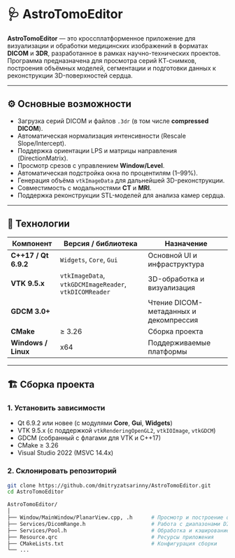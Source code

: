 # 🩺 AstroTomoEditor

**AstroTomoEditor** — это кроссплатформенное приложение для визуализации и обработки медицинских изображений в форматах **DICOM** и **3DR**, разработанное в рамках научно-технических проектов.  
Программа предназначена для просмотра серий КТ-снимков, построения объёмных моделей, сегментации и подготовки данных к реконструкции 3D-поверхностей сердца.

---

## ⚙️ Основные возможности
- Загрузка серий DICOM и файлов `.3dr` (в том числе **compressed DICOM**).
- Автоматическая нормализация интенсивности (Rescale Slope/Intercept).
- Поддержка ориентации LPS и матрицы направления (DirectionMatrix).
- Просмотр срезов с управлением **Window/Level**.
- Автоматическая подстройка окна по процентилям (1–99%).
- Генерация объёма `vtkImageData` для дальнейшей 3D-реконструкции.
- Совместимость с модальностями **CT** и **MRI**.
- Поддержка реконструкции STL-моделей для анализа камер сердца.

---

## 🧩 Технологии
| Компонент | Версия / библиотека | Назначение |
|------------|--------------------|-------------|
| **C++17 / Qt 6.9.2** | `Widgets`, `Core`, `Gui` | Основной UI и инфраструктура |
| **VTK 9.5.x** | `vtkImageData`, `vtkGDCMImageReader`, `vtkDICOMReader` | 3D-обработка и визуализация |
| **GDCM 3.0+** | | Чтение DICOM-метаданных и декомпрессия |
| **CMake** | ≥ 3.26 | Сборка проекта |
| **Windows / Linux** | x64 | Поддерживаемые платформы |

---

## 🏗️ Сборка проекта

### 1. Установить зависимости
- Qt 6.9.2 или новее (с модулями **Core**, **Gui**, **Widgets**)
- VTK 9.5.x (с поддержкой `vtkRenderingOpenGL2`, `vtkIOImage`, `vtkGDCM`)
- GDCM (собранный с флагами для VTK и C++17)
- CMake ≥ 3.26
- Visual Studio 2022 (MSVC 14.4x)

### 2. Склонировать репозиторий
```bash
git clone https://github.com/dmitryzatsarinny/AstroTomoEditor.git
cd AstroTomoEditor

AstroTomoEditor/
│
├── Window/MainWindow/PlanarView.cpp, .h      # Просмотр и построение объёма
├── Services/DicomRange.h                     # Работа с диапазонами DICOM
├── Services/Pool.h                           # Обработка и кэширование данных
├── Resource.qrc                              # Ресурсы приложения
├── CMakeLists.txt                            # Конфигурация сборки
└── ...

